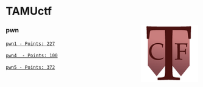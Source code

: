 # TAMUctf

<img align="right" src="./logo.png"/>

### pwn

[```pwn1 - Points: 227```](./pwn/pwn1/README.md)

<!-- [```pwn2 - Points: 356```](./pwn/pwn2/README.md) -->

<!-- [```pwn3 - Points: 387```](./pwn/pwn3/README.md) -->

[```pwn4  - Points: 100```](./pwn/pwn4/README.md)

[```pwn5 - Points: 372```](./pwn/pwn5/README.md)


